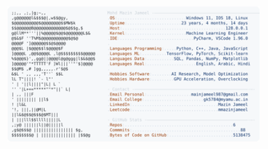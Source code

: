 <picture>
  <source srcset="https://raw.githubusercontent.com/mmazinjameel/mmazinjameel/main/dark_mode.svg?v=1742379082" media="(prefers-color-scheme: dark)">
  <img src="https://raw.githubusercontent.com/mmazinjameel/mmazinjameel/main/light_mode.svg?v=1742379082">
</picture>
